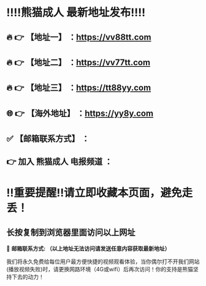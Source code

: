 :bangbang::bangbang:熊猫成人 最新地址发布:bangbang::bangbang:
==
:fire: :point_right: 【地址一】 ：https://vv88tt.com
------
:fire: :point_right: 【地址二】 ：https://vv77tt.com
------
:fire: :point_right: 【地址三】 ：https://tt88yy.com
------
:globe_with_meridians: :point_right: 【海外地址】 ：https://yy8y.com
------
:white_check_mark: 【邮箱联系方式】 ：
------
:point_right: 加入 熊猫成人 电报频道  ：
------
:bangbang:重要提醒:bangbang:请立即收藏本页面，避免走丢！
==

长按复制到浏览器里面访问以上网址
-

:e-mail: __邮箱联系方式:  （以上地址无法访问请发送任意内容获取最新地址）__


我们将永久免费给每位用户最方便快捷的视频观看体验，当你偶尔打不开我们网站(播放视频失败)时，请更换网路环境（4G或wifi）后再次访问！你的支持是熊猫坚持下去的动力！

